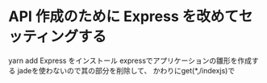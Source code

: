 # API 作成のために Express を改めてセッティングする

yarn add Express をインストール
expressでアプリケーションの雛形を作成する
jadeを使わないので其の部分を削除して、
かわりにget(*,/indexjs)で